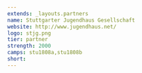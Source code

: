 ```yaml
---
extends: _layouts.partners
name: Stuttgarter Jugendhaus Gesellschaft
website: http://www.jugendhaus.net/
logo: stjg.png
tier: partner
strength: 2000
camps: stu1808a,stu1808b
short:
---
```


